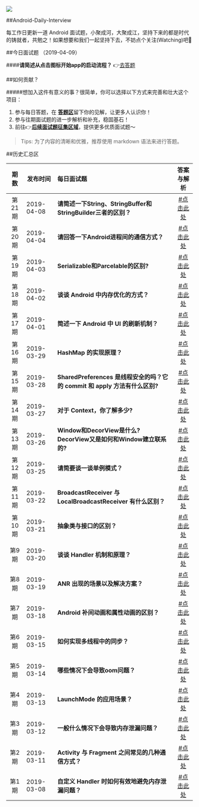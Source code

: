 
![](https://github.com/Moosphan/Android-Daily-Interview/blob/37a5fe557c05746401211994cafe5b4a8f6c35e9/android-interview/arts/logo.png)

##Android-Daily-Interview

每工作日更新一道 Android 面试题，小聚成河，大聚成江，坚持下来的都是时代的铸就者，共勉之！如果想要和我们一起坚持下去，不妨点个关注(Watching)吧🎉

##今日面试题 （2019-04-09）

####**请简述从点击图标开始app的启动流程？** 👉[去答题](https://github.com/Moosphan/Android-Daily-Interview/issues/24)

##如何贡献？

#####想加入这件有意义的事？很简单，你可以选择以下方式来完善和壮大这个项目：

1. 参与每日答题，在 [**答题区**](https://github.com/Moosphan/Android-Daily-Interview/issues)留下你的见解，让更多人认识你！
2. 参与往期面试题的进一步解析和补充，稳固基石！
3. 前往👉[**后续面试题征集区域**](https://github.com/Moosphan/Android-Daily-Interview/issues/20)，提供更多优质面试题～

> Tips: 为了内容的清晰和优雅，推荐使用 markdown 语法来进行答题。

##历史汇总区

| 期数 | 发布时间 | 每日面试题                                                   | 答案与解析                                   |
| :-------: | ---------- | :----------------------------------------------------------- | :----------------------------------------------------------: |
| 第21期 | 2019-04-08 | **请简述一下String、StringBuffer和StringBuilder三者的区别？** |  [#点击此处](https://github.com/Moosphan/Android-Daily-Interview/issues/22) |
| 第20期 | 2019-04-04 | **请回答一下Android进程间的通信方式？**  |  [#点击此处](https://github.com/Moosphan/Android-Daily-Interview/issues/21) |
| 第19期 | 2019-04-03   | **Serializable和Parcelable的区别?**  |  [#点击此处](https://github.com/Moosphan/Android-Daily-Interview/issues/19) |
| 第18期 | 2019-04-02   | **谈谈 Android 中内存优化的方式？**  | [#点击此处](https://github.com/Moosphan/Android-Daily-Interview/issues/18)  |
| 第17期 | 2019-04-01   | **简述一下 Android 中 UI 的刷新机制？**  | [#点击此处](https://github.com/Moosphan/Android-Daily-Interview/issues/17)  |
| 第16期 | 2019-03-29   | **HashMap 的实现原理？**  | [#点击此处](https://github.com/Moosphan/Android-Daily-Interview/issues/16)  |
| 第15期 | 2019-03-28   | **SharedPreferences 是线程安全的吗？它的 commit 和 apply 方法有什么区别?**  | [#点击此处](https://github.com/Moosphan/Android-Daily-Interview/issues/15)  |
| 第14期 | 2019-03-27   | **对于 Context，你了解多少?**  | [#点击此处](https://github.com/Moosphan/Android-Daily-Interview/issues/14)  |
| 第13期 | 2019-03-26   | **Window和DecorView是什么?DecorView又是如何和Window建立联系的?**  | [#点击此处](https://github.com/Moosphan/Android-Daily-Interview/issues/13)  |
| 第12期 | 2019-03-25   | **请简要谈一谈单例模式？**                                   | [#点击此处](https://github.com/Moosphan/Android-Daily-Interview/issues/12) |
| 第11期 | 2019-03-22 | **BroadcastReceiver 与 LocalBroadcastReceiver 有什么区别？** | [#点击此处](https://github.com/Moosphan/Android-Daily-Interview/issues/11) |
| 第10期 | 2019-03-21 | **抽象类与接口的区别？**                                     | [#点击此处](https://github.com/Moosphan/Android-Daily-Interview/issues/10) |
| 第9期 | 2019-03-20 | **谈谈 Handler 机制和原理？**                                | [#点击此处](https://github.com/Moosphan/Android-Daily-Interview/issues/9) |
| 第8期 | 2019-03-19 | **ANR 出现的场景以及解决方案？**                             | [#点击此处](https://github.com/Moosphan/Android-Daily-Interview/issues/8) |
| 第7期 | 2019-03-18 | **Android 补间动画和属性动画的区别？**                       | [#点击此处](https://github.com/Moosphan/Android-Daily-Interview/issues/7) |
| 第6期 | 2019-03-15 | **如何实现多线程中的同步？**                                 | [#点击此处](https://github.com/Moosphan/Android-Daily-Interview/issues/6) |
| 第5期 | 2019-03-14 | **哪些情况下会导致oom问题？**                                | [#点击此处](https://github.com/Moosphan/Android-Daily-Interview/issues/5) |
| 第4期 | 2019-03-13 | **LaunchMode 的应用场景？**                                  | [#点击此处](https://github.com/Moosphan/Android-Daily-Interview/issues/4) |
| 第3期 | 2019-03-12 | **一般什么情况下会导致内存泄漏问题？**                       | [#点击此处](https://github.com/Moosphan/Android-Daily-Interview/issues/3) |
| 第2期 | 2019-03-11 | **Activity 与 Fragment 之间常见的几种通信方式？**            | [#点击此处](https://github.com/Moosphan/Android-Daily-Interview/issues/2) |
| 第1期 | 2019-03-08 | **自定义 Handler 时如何有效地避免内存泄漏问题？**            | [#点击此处](https://github.com/Moosphan/Android-Daily-Interview/issues/1) |
